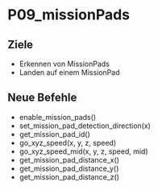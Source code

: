 # P09_missionPads

## Ziele
- Erkennen von MissionPads
- Landen auf einem MissionPad

## Neue Befehle
- enable_mission_pads()
- set_mission_pad_detection_direction(x)
- get_mission_pad_id()
- go_xyz_speed(x, y, z, speed)
- go_xyz_speed_mid(x, y, z, speed, mid)
- get_mission_pad_distance_x()
- get_mission_pad_distance_y() 
- get_mission_pad_distance_z() 